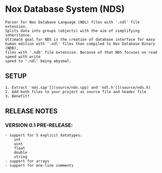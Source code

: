# Nox Database System (NDS)

    Parser for Nox Database Language (NDL) files with '.ndl' file extension.
    Splits data into groups (objects) with the aim of simplifying inheritance.
    Ultimate goal for NDS is the creation of database interface for easy
    human edition with '.ndl' files then compiled to Nox Database Binary (NDB),
    files with '.ndb' file extension. Because of that NDS focuses on read speed with write
    speed to '.ndl' being abysmal.

## SETUP

    1. Extract 'nds.cpp'[](source/nds.cpp) and 'ndl.h'[](source/nds.h)
    2. Add both files to your project as source file and header file
    3. Benefit?

## RELEASE NOTES

### VERSION 0.1 PRE-RELEASE:

    - support for 5 explicit datatypes:
        int
        uint
        float
        double
        string
    - support for arrays
    - support for one-line comments
